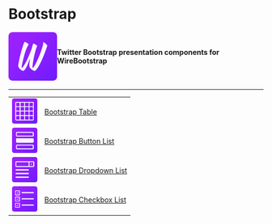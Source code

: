 <h1>Bootstrap</h1>

<img align="left" src="https://github.com/WireBootstrap/Bootstrap/blob/master/images/eb-bootstrap.png">
<br/>
<p>
<strong>
Twitter Bootstrap presentation components for WireBootstrap
</strong>
  <br/><br/><br/>
</p>

<hr/>

<table>
  <tr><td><img src="https://github.com/WireBootstrap/Bootstrap/blob/master/images/eb-table.svg" width="50" height="50"></td>
    <td><a href="https://github.com/WireBootstrap/Bootstrap/wiki/Bootstrap-Table">Bootstrap Table</a></td>
  </tr>
  <tr><td><img src="https://github.com/WireBootstrap/Bootstrap/blob/master/images/eb-button-list.svg" width="50" height="50"></td>
    <td><a href="https://github.com/WireBootstrap/Bootstrap/wiki/Bootstrap-Button-List">Bootstrap Button List</a></td>
  </tr>
  <tr><td><img src="https://github.com/WireBootstrap/Bootstrap/blob/master/images/eb-dropdown-list.svg" width="50" height="50"></td>
    <td><a href="https://github.com/WireBootstrap/Bootstrap/wiki/Bootstrap-Dropdown-List">Bootstrap Dropdown List</a></td>
  </tr>
  <tr><td><img src="https://github.com/WireBootstrap/Bootstrap/blob/master/images/eb-check-box.svg" width="50" height="50"></td>
    <td><a href="https://github.com/WireBootstrap/Bootstrap/wiki/Bootstrap-Checkbox-List">Bootstrap Checkbox List</a></td>
  </tr>
</table>
